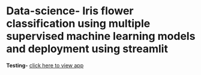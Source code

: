 # Data-science- Iris flower classification using multiple supervised machine learning models and deployment using streamlit 

**Testing-**
[click here to view app](https://data-science-3lch7milihppvthksgfhtr.streamlit.app/)
